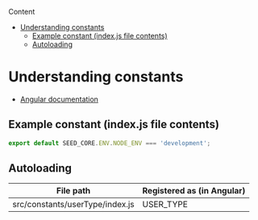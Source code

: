 <!-- START doctoc generated TOC please keep comment here to allow auto update -->
<!-- DON'T EDIT THIS SECTION, INSTEAD RE-RUN doctoc TO UPDATE -->
Content

- [Understanding constants](#understanding-constants)
  - [Example constant (index.js file contents)](#example-constant-indexjs-file-contents)
  - [Autoloading](#autoloading)

<!-- END doctoc generated TOC please keep comment here to allow auto update -->

# Understanding constants

* [Angular documentation](https://docs.angularjs.org/api/auto/service/$provide#constant)

## Example constant (index.js file contents)

```javascript
export default SEED_CORE.ENV.NODE_ENV === 'development';
```

## Autoloading

|File path|Registered as (in Angular)|
|---|---|
|src/constants/userType/index.js|USER_TYPE|
